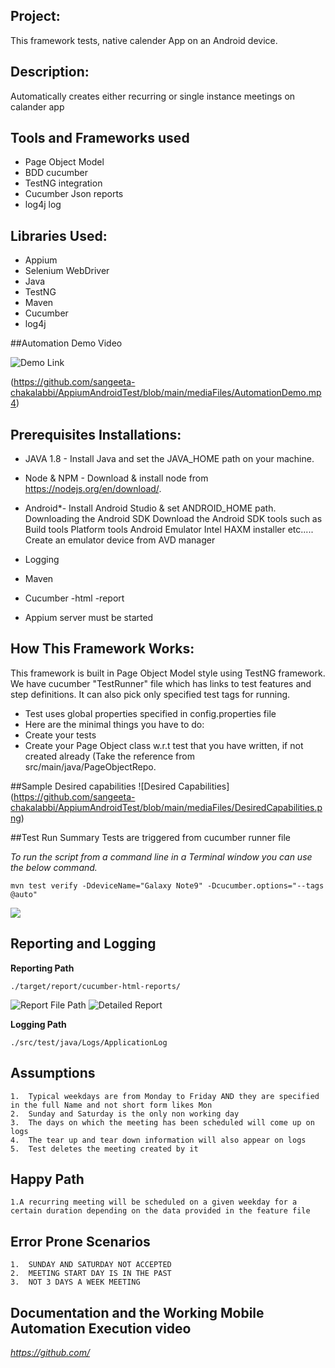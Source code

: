 ## Project:
This framework tests, native calender App on an Android device.

## Description:
Automatically creates either recurring or single instance meetings on calander app

## Tools and Frameworks used

* Page Object Model
* BDD cucumber
* TestNG integration
* Cucumber Json reports
* log4j log

## Libraries Used:

* Appium
* Selenium WebDriver
* Java
* TestNG 
* Maven
* Cucumber
* log4j

##Automation Demo Video


![Demo Link](https://github.com/sangeeta-chakalabbi/AppiumAndroidTest/blob/main/mediaFiles/WorkShopMeeting.jpeg)

(https://github.com/sangeeta-chakalabbi/AppiumAndroidTest/blob/main/mediaFiles/AutomationDemo.mp4)


## Prerequisites Installations:

* JAVA 1.8 - Install Java and set the JAVA_HOME path on your machine.

* Node & NPM - Download & install node from https://nodejs.org/en/download/.

* Android*- Install Android Studio & set ANDROID_HOME path.
		Downloading the Android SDK
		Download the Android SDK tools such as
		Build tools
		Platform tools
		Android Emulator
		Intel HAXM installer etc.....
		Create an emulator device from AVD manager
* Logging
* Maven
* Cucumber -html -report
* Appium server must be started


## How This Framework Works:

This framework is built in Page Object Model style using TestNG framework.
We have cucumber "TestRunner" file which has links to test features and step definitions.
It can also pick only specified test tags for running.
* Test uses global properties specified in config.properties file
* Here are the minimal things you have to do:
* Create your tests
* Create your Page Object class w.r.t test that you have written, if not created already (Take the reference from src/main/java/PageObjectRepo.

##Sample Desired capabilities
![Desired Capabilities] (https://github.com/sangeeta-chakalabbi/AppiumAndroidTest/blob/main/mediaFiles/DesiredCapabilities.png)

##Test Run Summary
Tests are triggered from cucumber runner file

*To run the script from a command line in a Terminal window you can use the below command.*
```
mvn test verify -DdeviceName="Galaxy Note9" -Dcucumber.options="--tags @auto"
```

![](https://github.com/sangeeta-chakalabbi/AppiumAndroidTest/blob/main/mediaFiles/testSummary.png)

## Reporting and Logging
**Reporting Path**
```
./target/report/cucumber-html-reports/
```

![Report File Path](https://github.com/sangeeta-chakalabbi/AppiumAndroidTest/blob/main/mediaFiles/Cucumber%20Reports.png)
![Detailed Report](https://github.com/sangeeta-chakalabbi/AppiumAndroidTest/blob/main/mediaFiles/DetailedReport.png)

**Logging Path**
```
./src/test/java/Logs/ApplicationLog
```



## Assumptions

```
1.	Typical weekdays are from Monday to Friday AND they are specified in the full Name and not short form likes Mon 
2.	Sunday and Saturday is the only non working day
3.	The days on which the meeting has been scheduled will come up on logs
4.	The tear up and tear down information will also appear on logs
5.	Test deletes the meeting created by it
```

## Happy Path

```
1.A recurring meeting will be scheduled on a given weekday for a certain duration depending on the data provided in the feature file
```


## Error Prone Scenarios

```
1. 	SUNDAY AND SATURDAY NOT ACCEPTED
2. 	MEETING START DAY IS IN THE PAST
3. 	NOT 3 DAYS A WEEK MEETING

```

## Documentation and the Working Mobile Automation Execution video

*https://github.com/*


